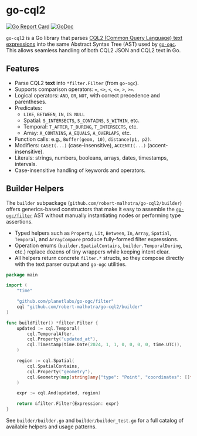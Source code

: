 # go-cql2

[![Go Report Card](https://goreportcard.com/badge/github.com/robert-malhotra/go-cql2)](https://goreportcard.com/report/github.com/robert-malhotra/go-cql2)
[![GoDoc](https://godoc.org/github.com/robert-malhotra/go-cql2/text?status.svg)](https://godoc.org/github.com/robert-malhotra/go-cql2/text)

`go-cql2` is a Go library that parses [CQL2 (Common Query Language) text expressions](https://www.ogc.org/standards/cql2/) into the same Abstract Syntax Tree (AST) used by [`go-ogc`](https://github.com/planetlabs/go-ogc).  
This allows seamless handling of both CQL2 JSON and CQL2 text in Go.

## Features

- Parse CQL2 **text** into `*filter.Filter` (from `go-ogc`).
- Supports comparison operators: `=`, `<>`, `<`, `<=`, `>`, `>=`.
- Logical operators: `AND`, `OR`, `NOT`, with correct precedence and parentheses.
- Predicates:
  - `LIKE`, `BETWEEN`, `IN`, `IS NULL`
  - Spatial: `S_INTERSECTS`, `S_CONTAINS`, `S_WITHIN`, etc.
  - Temporal: `T_AFTER`, `T_DURING`, `T_INTERSECTS`, etc.
  - Array: `A_CONTAINS`, `A_EQUALS`, `A_OVERLAPS`, etc.
- Function calls: e.g., `Buffer(geom, 10)`, `distance(p1, p2)`.
- Modifiers: `CASEI(...)` (case-insensitive), `ACCENTI(...)` (accent-insensitive).
- Literals: strings, numbers, booleans, arrays, dates, timestamps, intervals.
- Case-insensitive handling of keywords and operators.

## Builder Helpers

The `builder` subpackage (`github.com/robert-malhotra/go-cql2/builder`) offers
generics-based constructors that make it easy to assemble the
[`go-ogc/filter`](https://github.com/planetlabs/go-ogc/tree/main/filter) AST without
manually instantiating nodes or performing type assertions.

- Typed helpers such as `Property`, `Lit`, `Between`, `In`, `Array`, `Spatial`,
  `Temporal`, and `ArrayCompare` produce fully-formed filter expressions.
- Operation enums (`builder.SpatialContains`, `builder.TemporalDuring`, etc.)
  replace dozens of tiny wrappers while keeping intent clear.
- All helpers return concrete `filter.*` structs, so they compose directly with
  the text parser output and `go-ogc` utilities.

```go
package main

import (
	"time"

	"github.com/planetlabs/go-ogc/filter"
	cql "github.com/robert-malhotra/go-cql2/builder"
)

func buildFilter() *filter.Filter {
	updated := cql.Temporal(
		cql.TemporalAfter,
		cql.Property("updated_at"),
		cql.Timestamp(time.Date(2024, 1, 1, 0, 0, 0, 0, time.UTC)),
	)

	region := cql.Spatial(
		cql.SpatialContains,
		cql.Property("geometry"),
		cql.Geometry(map[string]any{"type": "Point", "coordinates": []float64{-122.4, 37.8}}),
	)

	expr := cql.And(updated, region)

	return &filter.Filter{Expression: expr}
}
```

See `builder/builder.go` and `builder/builder_test.go` for a full catalog of
available helpers and usage patterns.
